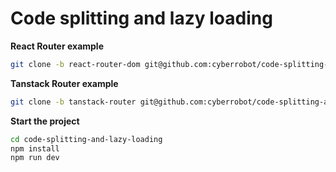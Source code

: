 # Code splitting and lazy loading

**React Router example**

```bash
git clone -b react-router-dom git@github.com:cyberrobot/code-splitting-and-lazy-loading.git
```

**Tanstack Router example**

```bash
git clone -b tanstack-router git@github.com:cyberrobot/code-splitting-and-lazy-loading.git
```

**Start the project**

```bash
cd code-splitting-and-lazy-loading
npm install
npm run dev
```
